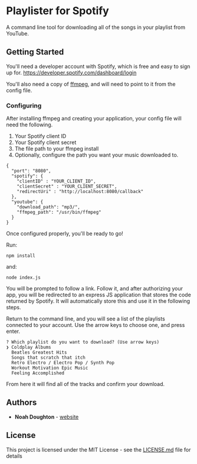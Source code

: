 # Playlister for Spotify

A command line tool for downloading all of the songs in your playlist from YouTube.

## Getting Started

You'll need a developer account with Spotify, which is free and easy to sign up for. https://developer.spotify.com/dashboard/login

You'll also need a copy of [ffmpeg](https://www.ffmpeg.org/), and will need to point to it from the config file.


### Configuring

After installing ffmpeg and creating your application, your config file will need the following.

1. Your Spotify client ID
2. Your Spotify client secret
3. The file path to your ffmpeg install
4. Optionally, configure the path you want your music downloaded to.

```
{
  "port": "8080",
  "spotify": {
    "clientID" : "YOUR_CLIENT_ID",
    "clientSecret" : "YOUR_CLIENT_SECRET",
    "redirectUri" : "http://localhost:8080/callback"
  },
  "youtube": {
    "download_path": "mp3/",
    "ffmpeg_path": "/usr/bin/ffmpeg"
  }
}

```

Once configured properly, you'll be ready to go!


Run:
```
npm install
```

and:
```
node index.js
```

You will be prompted to follow a link. Follow it, and after authorizing your app, you will be redirected to an express JS application that stores the code returned by Spotify. It will automatically store this and use it in the following steps.

Return to the command line, and you will see a list of the playlists connected to your account. Use the arrow keys to choose one, and press enter.

````
? Which playlist do you want to download? (Use arrow keys)
❯ Coldplay Albums 
  Beatles Greatest Hits 
  Songs that scratch that itch 
  Retro Electro / Electro Pop / Synth Pop 
  Workout Motivation Epic Music  
  Feeling Accomplished 
````

From here it will find all of the tracks and confirm your download. 
## Authors

* **Noah Doughton**  - [website](https://noahdoughton.com)

## License

This project is licensed under the MIT License - see the [LICENSE.md](LICENSE.md) file for details
